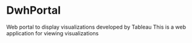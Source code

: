 # DwhPortal
Web portal  to display visualizations developed by Tableau
This is a web application for viewing visualizations
